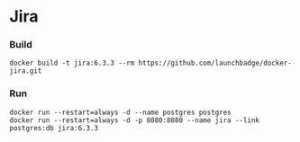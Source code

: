 # Jira

### Build

```
docker build -t jira:6.3.3 --rm https://github.com/launchbadge/docker-jira.git
```

### Run

```
docker run --restart=always -d --name postgres postgres
docker run --restart=always -d -p 8080:8080 --name jira --link postgres:db jira:6.3.3
```
